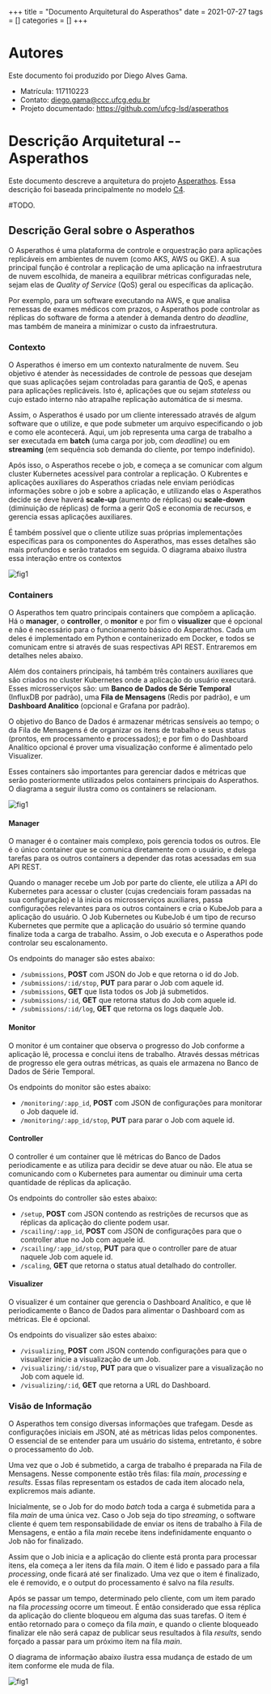 +++
title = "Documento Arquitetural do Asperathos"
date = 2021-07-27
tags = []
categories = []
+++

# Autores

Este documento foi produzido por Diego Alves Gama.

- Matrícula: 117110223
- Contato: diego.gama@ccc.ufcg.edu.br
- Projeto documentado: https://github.com/ufcg-lsd/asperathos

# Descrição Arquitetural -- Asperathos

Este documento descreve a arquitetura do projeto [Asperathos](https://github.com/ufcg-lsd/asperathos). Essa descrição foi baseada principalmente no modelo [C4](https://c4model.com/).

#TODO.

## Descrição Geral sobre o Asperathos

O Asperathos é uma plataforma de controle e orquestração para aplicações replicáveis em ambientes de nuvem (como AKS, AWS ou GKE). A sua principal função é controlar a replicação de uma aplicação na infraestrutura de nuvem escolhida, de maneira a equilibrar métricas configuradas nele, sejam elas de *Quality of Service* (QoS) geral ou específicas da aplicação. 

Por exemplo, para um software executando na AWS, e que analisa remessas de exames médicos com prazos, o Asperathos pode controlar as réplicas do software de forma a atender à demanda dentro do *deadline*, mas também de maneira a minimizar o custo da infraestrutura.

### Contexto

O Asperathos é imerso em um contexto naturalmente de nuvem. Seu objetivo é atender às necessidades de controle de pessoas que desejam que suas aplicações sejam controladas para garantia de QoS, e apenas para aplicações replicáveis. Isto é, aplicações que ou sejam *stateless* ou cujo estado interno não atrapalhe replicação automática de si mesma.

Assim, o Asperathos é usado por um cliente interessado através de algum software que o utilize, e que pode submeter um arquivo especificando o job e como ele acontecerá. Aqui, um job representa uma carga de trabalho a ser executada em **batch** (uma carga por job, com *deadline*) ou em **streaming** (em sequência sob demanda do cliente, por tempo indefinido).

Após isso, o Asperathos recebe o job, e começa a se comunicar com algum cluster Kubernetes acessível para controlar a replicação. O Kubrentes e aplicações auxiliares do Asperathos criadas nele enviam periódicas informações sobre o job e sobre a aplicação, e utilizando elas o Asperathos decide se deve haverá **scale-up** (aumento de réplicas) ou **scale-down** (diminuição de réplicas) de forma a gerir QoS e economia de recursos, e gerencia essas aplicações auxiliares.

É também possível que o cliente utilize suas próprias implementações específicas para os componentes do Asperathos, mas esses detalhes são mais profundos e serão tratados em seguida. O diagrama abaixo ilustra essa interação entre os contextos

![fig1](contexto_asperathos.png)

### Containers

O Asperathos tem quatro principais containers que compõem a aplicação. Há o **manager**, o **controller**, o **monitor** e por fim o **visualizer** que é opcional e não é necessário para o funcionamento básico do Asperathos. Cada um deles é implementado em Python e containerizado em Docker, e todos se comunicam entre si através de suas respectivas API REST. Entraremos em detalhes neles abaixo.

Além dos containers principais, há também três containers auxiliares que são criados no cluster Kubernetes onde a aplicação do usuário executará. Esses microsserviços são: um **Banco de Dados de Série Temporal** (InfluxDB por padrão), uma **Fila de Mensagens** (Redis por padrão), e um **Dashboard Analítico** (opcional e Grafana por padrão).

O objetivo do Banco de Dados é armazenar métricas sensíveis ao tempo; o da Fila de Mensagens é de organizar os itens de trabalho e seus status (prontos, em processamento e processados); e por fim o do Dashboard Analítico opcional é prover uma visualização conforme é alimentado pelo Visualizer.

Esses containers são importantes para gerenciar dados e métricas que serão posteriormente utilizados pelos containers principais do Asperathos. O diagrama a seguir ilustra como os containers se relacionam.

![fig1](containers_asperathos.png)

#### Manager

O manager é o container mais complexo, pois gerencia todos os outros. Ele é o único container que se comunica diretamente com o usuário, e delega tarefas para os outros containers a depender das rotas acessadas em sua API REST.

Quando o manager recebe um Job por parte do cliente, ele utiliza a API do Kubernetes para acessar o cluster (cujas credenciais foram passadas na sua configuração) e lá inicia os microsserviços auxiliares, passa configurações relevantes para os outros containers e cria o KubeJob para a aplicação do usuário. O Job Kubernetes ou KubeJob é um tipo de recurso Kubernetes que permite que a aplicação do usuário só termine quando finalize toda a carga de trabalho. Assim, o Job executa e o Asperathos pode controlar seu escalonamento.

Os endpoints do manager são estes abaixo:

* `/submissions`, **POST** com JSON do Job e que retorna o id do Job.
* `/submissions/:id/stop`, **PUT** para parar o Job com aquele id.
* `/submissions`, **GET** que lista todos os Job já submetidos.
* `/submissions/:id`, **GET** que retorna status do Job com aquele id.
* `/submissions/:id/log`, **GET** que retorna os logs daquele Job.

#### Monitor

O monitor é um container que observa o progresso do Job conforme a aplicação lê, processa e conclui itens de trabalho. Através dessas métricas de progresso ele gera outras métricas, as quais ele armazena no Banco de Dados de Série Temporal.

Os endpoints do monitor são estes abaixo:

* `/monitoring/:app_id`, **POST** com JSON de configurações para monitorar o Job daquele id.
* `/monitoring/:app_id/stop`, **PUT** para parar o Job com aquele id.


#### Controller

O controller é um container que lê métricas do Banco de Dados periodicamente e as utiliza para decidir se deve atuar ou não. Ele atua se comunicando com o Kubernetes para aumentar ou diminuir uma certa quantidade de réplicas da aplicação.

Os endpoints do controller são estes abaixo:

* `/setup`, **POST** com JSON contendo as restrições de recursos que as réplicas da aplicação do cliente podem usar.
* `/scailing/:app_id`, **POST** com JSON de configurações para que o controller atue no Job com aquele id.
* `/scailing/:app_id/stop`, **PUT** para que o controller pare de atuar naquele Job com aquele id.
* `/scaling`, **GET** que retorna o status atual detalhado do controller.

#### Visualizer

O visualizer é um container que gerencia o Dashboard Analítico, e que lê periodicamente o Banco de Dados para alimentar o Dashboard com as métricas. Ele é opcional.

Os endpoints do visualizer são estes abaixo:

* `/visualizing`, **POST** com JSON contendo configurações para que o visualizer inicie a visualização de um Job.
* `/visualizing/:id/stop`, **PUT** para que o visualizer pare a visualização no Job com aquele id.
* `/visualizing/:id`, **GET** que retorna a URL do Dashboard.


### Visão de Informação

O Asperathos tem consigo diversas informações que trafegam. Desde as configurações iniciais em JSON, até as métricas lidas pelos componentes. O essencial de se entender para um usuário do sistema, entretanto, é sobre o processamento do Job.

Uma vez que o Job é submetido, a carga de trabalho é preparada na Fila de Mensagens. Nesse componente estão três filas: fila *main*, *processing* e *results*. Essas filas representam os estados de cada item alocado nela, explicremos mais adiante. 

Inicialmente, se o Job for do modo *batch* toda a carga é submetida para a fila *main* de uma única vez. Caso o Job seja do tipo *streaming*, o software cliente é quem tem responsabilidade de enviar os itens de trabalho à Fila de Mensagens, e então a fila *main* recebe itens indefinidamente enquanto o Job não for finalizado.

Assim que o Job inicia e a aplicação do cliente está pronta para processar itens, ela começa a ler itens da fila *main*. O item é lido e passado para a fila *processing*, onde ficará até ser finalizado. Uma vez que o item é finalizado, ele é removido, e o output do processamento é salvo na fila *results*. 

Após se passar um tempo, determinado pelo cliente, com um item parado na fila *processing* ocorre um timeout. É então considerado que essa réplica da aplicação do cliente bloqueou em alguma das suas tarefas. O item é então retornado para o começo da fila *main*, e quando o cliente bloqueado finalizar ele não será capaz de publicar seus resultados à fila *results*, sendo forçado a passar para um próximo item na fila *main*.

O diagrama de informação abaixo ilustra essa mudança de estado de um item conforme ele muda de fila.

![fig1](containers_asperathos.png)